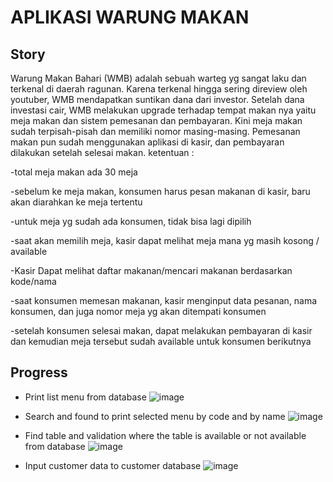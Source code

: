 # APLIKASI WARUNG MAKAN

## Story

Warung Makan Bahari (WMB) adalah sebuah warteg yg sangat laku dan terkenal di daerah ragunan.
Karena terkenal hingga sering direview oleh youtuber, WMB mendapatkan suntikan dana dari investor. 
Setelah dana investasi cair, WMB melakukan upgrade terhadap tempat makan nya 
yaitu meja makan dan sistem pemesanan dan pembayaran.
Kini meja makan sudah terpisah-pisah dan memiliki nomor masing-masing.
Pemesanan makan pun sudah menggunakan aplikasi di kasir, dan pembayaran dilakukan setelah selesai makan.
ketentuan :

-total meja makan ada 30 meja

-sebelum ke meja makan, konsumen harus pesan makanan di kasir, baru akan diarahkan ke meja tertentu

-untuk meja yg sudah ada konsumen, tidak bisa lagi dipilih

-saat akan memilih meja, kasir dapat melihat meja mana yg masih kosong / available

-Kasir Dapat melihat daftar makanan/mencari makanan berdasarkan kode/nama

-saat konsumen memesan makanan, kasir menginput data pesanan, nama konsumen, dan juga nomor meja yg akan ditempati konsumen

-setelah konsumen selesai makan, dapat melakukan pembayaran di kasir dan kemudian meja tersebut sudah available 
untuk konsumen berikutnya

## Progress

- Print list menu from database
 ![image](https://user-images.githubusercontent.com/63460549/159709733-751af76b-e8fd-4b7a-9145-ba0034a4fac7.png)

- Search and found to print selected menu by code and by name
![image](https://user-images.githubusercontent.com/63460549/159710007-f936b252-2be1-4243-a896-9e441a17ac01.png)

- Find table and validation where the table is available or not available from database
![image](https://user-images.githubusercontent.com/63460549/159710453-fc609752-55ca-4564-bbaa-76e01d248791.png)

- Input customer data to customer database
![image](https://user-images.githubusercontent.com/63460549/159709418-e1efb662-5e00-4519-9950-3ebddb6765cb.png)


